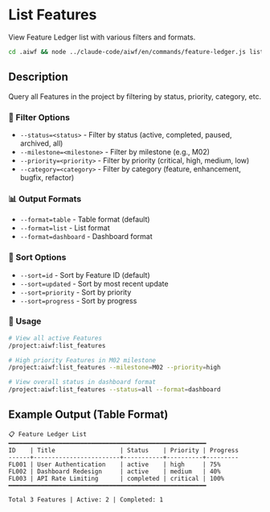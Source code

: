 # List Features

View Feature Ledger list with various filters and formats.

```bash
cd .aiwf && node ../claude-code/aiwf/en/commands/feature-ledger.js list "$@"
```

## Description

Query all Features in the project by filtering by status, priority, category, etc.

### 🎯 Filter Options
- `--status=<status>` - Filter by status (active, completed, paused, archived, all)
- `--milestone=<milestone>` - Filter by milestone (e.g., M02)
- `--priority=<priority>` - Filter by priority (critical, high, medium, low)
- `--category=<category>` - Filter by category (feature, enhancement, bugfix, refactor)

### 📊 Output Formats
- `--format=table` - Table format (default)
- `--format=list` - List format
- `--format=dashboard` - Dashboard format

### 🔄 Sort Options
- `--sort=id` - Sort by Feature ID (default)
- `--sort=updated` - Sort by most recent update
- `--sort=priority` - Sort by priority
- `--sort=progress` - Sort by progress

### 📝 Usage
```bash
# View all active Features
/project:aiwf:list_features

# High priority Features in M02 milestone
/project:aiwf:list_features --milestone=M02 --priority=high

# View overall status in dashboard format
/project:aiwf:list_features --status=all --format=dashboard
```

## Example Output (Table Format)
```
📋 Feature Ledger List
━━━━━━━━━━━━━━━━━━━━━━━━━━━━━━━━━━━━━━━━━━━━━━━━━━━━━━━
ID    | Title                  | Status    | Priority | Progress
------+------------------------+-----------+----------+---------
FL001 | User Authentication    | active    | high     | 75%
FL002 | Dashboard Redesign     | active    | medium   | 40%
FL003 | API Rate Limiting      | completed | critical | 100%
━━━━━━━━━━━━━━━━━━━━━━━━━━━━━━━━━━━━━━━━━━━━━━━━━━━━━━━

Total 3 Features | Active: 2 | Completed: 1
```